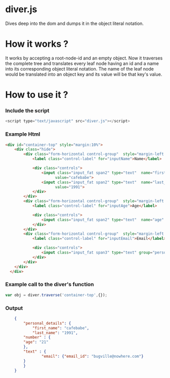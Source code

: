 # diver.js
Dives deep into the dom and dumps it in the object literal notation.

# How it works ?
It works by accepting a root-node-id and an empty object. Now it traverses the complete tree and translates every leaf node having an id and a name into its corresponding object literal notation. The name of the leaf node would be translated into an object key and its value will be that key's value.

# How to use it ?

### Include the script
```javascript
<script type="text/javascript" src="diver.js"></script>
```

### Example Html
```html
<div id="container-top" style="margin:10%">
    <div class="hide">
        <div class="form-horizontal control-group"  style="margin-left: -118px">
            <label class="control-label" for="inputName">Name</label>

            <div class="controls">
                <input class="input_fat span2" type="text"  name="first_name" group="personal_details" placeholder="First"
                      value="cafebabe">
                <input class="input_fat span2" type="text"  name="last_name"  group="personal_details" placeholder="Last"
                      value="1991">
            </div>
        </div>
        <div class="form-horizontal control-group"  style="margin-left: -118px">
            <label class="control-label" for="inputAge">Age</label>

            <div class="controls">
                <input class="input_fat span2" type="text"  name="age" group="personal_details.age" placeholder="Age" value="21">
            </div>
        </div>
        <div class="form-horizontal control-group"  style="margin-left: -118px">
            <label class="control-label" for="inputEmail">Email</label>

            <div class="controls">
                <input class="input_fat span3" type="text" group="personal_details.email" name="email_id"  placeholder="Email" value="bugville@nowhere.com">
            </div>
        </div>
    </div>
  </div>
```

### Example call to the diver's function
```javascript
var obj = diver.traverse('container-top',{});
```
### Output
```json
    {
        "personal_details": {
            "first_name": "cafebabe",
            "last_name": "1991",
	    "number" : {
		"age": "21"
	    },
	    "text" : {	
             	"email": {"email_id": "bugville@nowhere.com"}
	    }	
        }
    }

```
